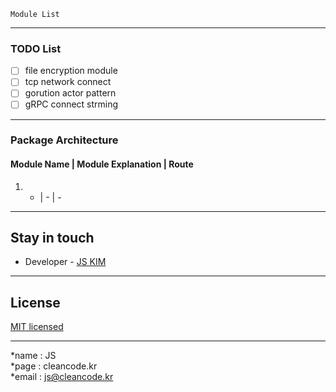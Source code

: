 ```
Module List
```

---
### TODO List
- [ ] file encryption module
- [ ] tcp network connect
- [ ] gorution actor pattern
- [ ] gRPC connect strming

---
### Package Architecture
#### Module Name | Module Explanation | Route
1. - | - | -

---
## Stay in touch
- Developer - [JS KIM](https://cleancode.kr)

---
## License
[MIT licensed](LICENSE)

---
*name : JS  
*page : cleancode.kr    
*email : js@cleancode.kr